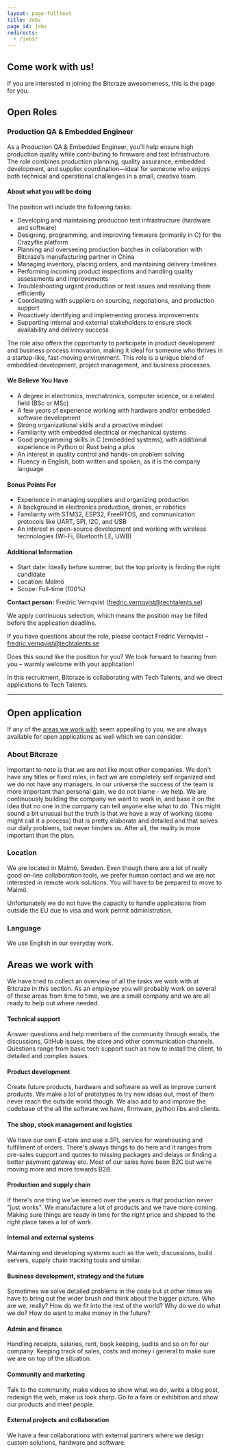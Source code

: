 ```yaml
---
layout: page-fulltext
title: Jobs
page_id: jobs
redirects:
  - /jobs/
---
```


## Come work with us!

If you are interested in joining the Bitcraze awesomeness, this is the page for you.

## Open Roles

### Production QA & Embedded Engineer

As a Production QA & Embedded Engineer, you’ll help ensure high production quality while contributing to firmware and test infrastructure. The role combines production planning, quality assurance, embedded development, and supplier coordination—ideal for someone who enjoys both technical and operational challenges in a small, creative team.

#### About what you will be doing

The position will include the following tasks:

- Developing and maintaining production test infrastructure (hardware and software)
- Designing, programming, and improving firmware (primarily in C) for the Crazyflie platform
- Planning and overseeing production batches in collaboration with Bitcraze’s manufacturing partner in China
- Managing inventory, placing orders, and maintaining delivery timelines
- Performing incoming product inspections and handling quality assessments and improvements
- Troubleshooting urgent production or test issues and resolving them efficiently
- Coordinating with suppliers on sourcing, negotiations, and production support
- Proactively identifying and implementing process improvements
- Supporting internal and external stakeholders to ensure stock availability and delivery success

The role also offers the opportunity to participate in product development and business process innovation, making it ideal for someone who thrives in a startup-like, fast-moving environment. This role is a unique blend of embedded development, project management, and business processes.


#### We Believe You Have

- A degree in electronics, mechatronics, computer science, or a related field (BSc or MSc)
- A few years of experience working with hardware and/or embedded software development
- Strong organizational skills and a proactive mindset
- Familiarity with embedded electrical or mechanical systems
- Good programming skills in C (embedded systems), with additional experience in Python or Rust being a plus
- An interest in quality control and hands-on problem solving
- Fluency in English, both written and spoken, as it is the company language

#### Bonus Points For

- Experience in managing suppliers and organizing production
- A background in electronics production, drones, or robotics
- Familiarity with STM32, ESP32, FreeRTOS, and communication protocols like UART, SPI, I2C, and USB
- An interest in open-source development and working with wireless technologies (Wi-Fi, Bluetooth LE, UWB)

#### Additional Information

- Start date: Ideally before summer, but the top priority is finding the right candidate
- Location: Malmö
- Scope: Full-time (100%)

**Contact person:** Fredric Vernqvist (fredric.vernqvist@techtalents.se)

We apply continuous selection, which means the position may be filled before the application deadline.

If you have questions about the role, please contact Fredric Vernqvist – fredric.vernqvist@techtalents.se

Does this sound like the position for you? We look forward to hearing from you – warmly welcome with your application!

In this recruitment, Bitcraze is collaborating with Tech Talents, and we direct applications to Tech Talents.

----

## Open application
If any of the [areas we work with](#areas-we-work-with) seem appealing to you, we are always available for open applications as well which we can consider.

### About Bitcraze

Important to note is that we are not like most other companies.
We don't have any titles or fixed roles, in fact we are completely
self organized and we do not have any managers. In our universe the success of
the team is more important than personal gain, we do not blame - we help. We are
continuously building the company we want to work in, and base it on the idea that
no one in the company can tell anyone else what to do. This might sound a bit
unusual but the truth is that we have a way of working (some might call it a
process) that is pretty elaborate and detailed and that solves our daily
problems, but never hinders us. After all, the reality is more important than the plan.

### Location
We are located in Malmö, Sweden. Even though there are a lot of really good
on-line collaboration tools, we prefer human contact and we are not interested in remote
work solutions. You will have to be prepared to move to Malmö.

Unfortunately we do not have the capacity to handle applications from outside
the EU due to visa and work permit administration.

### Language
We use English in our everyday work.

## Areas we work with

We have tried to collect an overview of all the tasks we work with at Bitcraze in this section. As an employee you will
probably work on several of these areas from time to time, we are a small company and we are all ready to help out where needed.

#### Technical support
Answer questions and help members of the community through emails, the discussions,
GitHub issues, the store and other communication channels. Questions range from
basic tech support such as how to install the client, to detailed and
complex issues.

#### Product development
Create future products, hardware and software as well as improve current
products. We make a lot of prototypes to try new ideas out, most of
them never reach the outside world though. We also add to and improve the codebase
of the all the software we have, firmware, python libs and clients.

#### The shop, stock management and logistics
We have our own E-store and use a 3PL service for warehousing and fulfillment
of orders. There's always things to do here and it
ranges from pre-sales support and quotes to missing packages and delays or finding
a better payment gateway etc. Most of our sales have been B2C but we're moving more
and more towards B2B.

#### Production and supply chain
If there's one thing we've learned over the years is that production never "just works".
We manufacture a lot of products and we have more coming.
Making sure things are ready in time for the right price and shipped to the
right place takes a lot of work.

#### Internal and external systems
Maintaining and developing systems such as the web, discussions, build servers,
supply chain tracking tools and similar.

#### Business development, strategy and the future
Sometimes we solve detailed problems in the code but at other times we have to bring
out the wider brush and think about the bigger picture. Who are we, really?
How do we fit into the rest of the world? Why do we do what we do? How do want
to make money in the future?

#### Admin and finance
Handling receipts, salaries, rent, book keeping, audits and so on for our company.
Keeping track of sales, costs and money i general to make sure we are on top of
the situation.

#### Community and marketing
Talk to the community, make videos to show what we do, write a blog post,
redesign the web, make us look sharp. Go to a faire or exhibition
and show our products and meet people.

#### External projects and collaboration
We have a few collaborations with external partners where we design custom
solutions, hardware and software.
